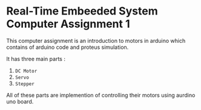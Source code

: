 # Real-Time Embeeded System Computer Assignment 1
This computer assignment is an introduction to motors in arduino which contains of arduino code and proteus simulation.

It has three main parts : 


1. `DC Motor` 
2. `Servo` 
3. `Stepper` 


All of these parts are implemention of controlling their motors using aurdino uno board. 

